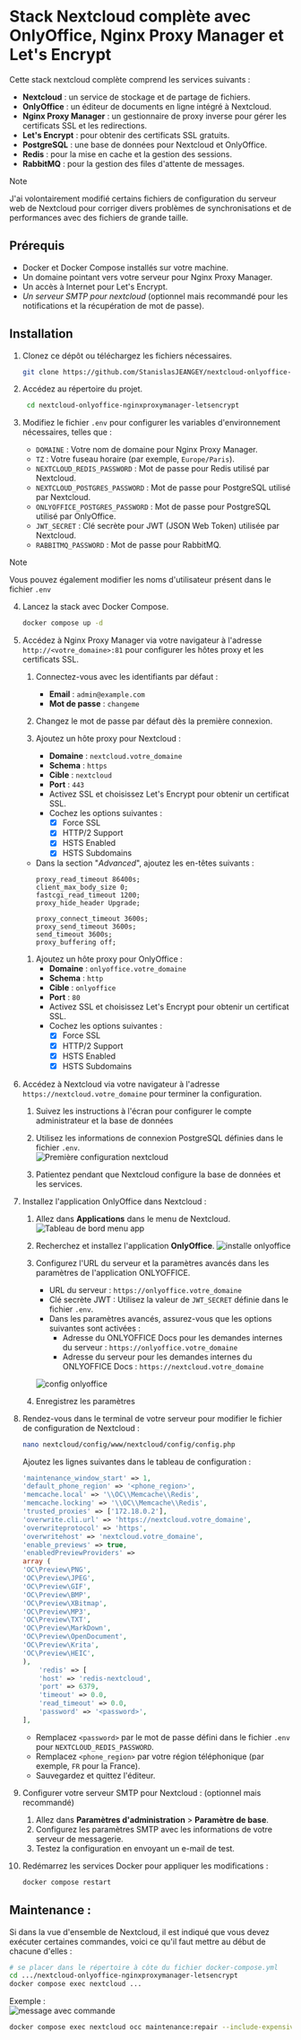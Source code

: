 # Stack Nextcloud complète avec OnlyOffice, Nginx Proxy Manager et Let's Encrypt

Cette stack nextcloud complète comprend les services suivants :
- **Nextcloud** : un service de stockage et de partage de fichiers.
- **OnlyOffice** : un éditeur de documents en ligne intégré à Nextcloud.
- **Nginx Proxy Manager** : un gestionnaire de proxy inverse pour gérer les certificats SSL et les redirections.
- **Let's Encrypt** : pour obtenir des certificats SSL gratuits.
- **PostgreSQL** : une base de données pour Nextcloud et OnlyOffice.
- **Redis** : pour la mise en cache et la gestion des sessions.
- **RabbitMQ** : pour la gestion des files d'attente de messages.

>[!NOTE]
>J'ai volontairement modifié certains fichiers de configuration du serveur web de Nextcloud pour corriger divers problèmes de synchronisations et de performances avec des fichiers de grande taille.

## Prérequis

- Docker et Docker Compose installés sur votre machine.
- Un domaine pointant vers votre serveur pour Nginx Proxy Manager.
- Un accès à Internet pour Let's Encrypt.
- *Un serveur SMTP pour nextcloud* (optionnel mais recommandé pour les notifications et la récupération de mot de passe).

## Installation
1. Clonez ce dépôt ou téléchargez les fichiers nécessaires.
   ```bash
   git clone https://github.com/StanislasJEANGEY/nextcloud-onlyoffice-nginxproxymanager-letsencrypt.git
   ```

2. Accédez au répertoire du projet.
   ```bash
    cd nextcloud-onlyoffice-nginxproxymanager-letsencrypt
    ```

3. Modifiez le fichier `.env` pour configurer les variables d'environnement nécessaires, telles que :
   - `DOMAINE` : Votre nom de domaine pour Nginx Proxy Manager.
   - `TZ` : Votre fuseau horaire (par exemple, `Europe/Paris`).
   - `NEXTCLOUD_REDIS_PASSWORD` : Mot de passe pour Redis utilisé par Nextcloud.
   - `NEXTCLOUD_POSTGRES_PASSWORD` : Mot de passe pour PostgreSQL utilisé par Nextcloud.
   - `ONLYOFFICE_POSTGRES_PASSWORD` : Mot de passe pour PostgreSQL utilisé par OnlyOffice.
   - `JWT_SECRET` : Clé secrète pour JWT (JSON Web Token) utilisée par Nextcloud.
   - `RABBITMQ_PASSWORD` : Mot de passe pour RabbitMQ.

>[!NOTE]
>Vous pouvez également modifier les noms d'utilisateur présent dans le fichier `.env`

4. Lancez la stack avec Docker Compose.
   ```bash
   docker compose up -d
   ```

5. Accédez à Nginx Proxy Manager via votre navigateur à l'adresse `http://<votre_domaine>:81` pour configurer les hôtes proxy et les certificats SSL.
   1. Connectez-vous avec les identifiants par défaut :
      - **Email** : `admin@example.com`
      - **Mot de passe** : `changeme`
  
   2. Changez le mot de passe par défaut dès la première connexion.
   
   3. Ajoutez un hôte proxy pour Nextcloud :
      - **Domaine** : `nextcloud.votre_domaine`
      - **Schema** : `https`
      - **Cible** : `nextcloud`
      - **Port** : `443`
      - Activez SSL et choisissez Let's Encrypt pour obtenir un certificat SSL.
      - Cochez les options suivantes :
        - [x] Force SSL
        - [x] HTTP/2 Support
        - [x] HSTS Enabled
        - [x] HSTS Subdomains
    - Dans la section "*Advanced*", ajoutez les en-têtes suivants :
        ```
        proxy_read_timeout 86400s;
        client_max_body_size 0;
        fastcgi_read_timeout 1200;
        proxy_hide_header Upgrade;

        proxy_connect_timeout 3600s;
        proxy_send_timeout 3600s;
        send_timeout 3600s;
        proxy_buffering off;
        ```

    1. Ajoutez un hôte proxy pour OnlyOffice :
        - **Domaine** : `onlyoffice.votre_domaine`
        - **Schema** : `http`
        - **Cible** : `onlyoffice`
        - **Port** : `80`
        - Activez SSL et choisissez Let's Encrypt pour obtenir un certificat SSL.
        - Cochez les options suivantes :
          - [x] Force SSL
          - [x] HTTP/2 Support
          - [x] HSTS Enabled
          - [x] HSTS Subdomains
          
6. Accédez à Nextcloud via votre navigateur à l'adresse `https://nextcloud.votre_domaine` pour terminer la configuration.
   1. Suivez les instructions à l'écran pour configurer le compte administrateur et la base de données
   
   2. Utilisez les informations de connexion PostgreSQL définies dans le fichier `.env`.   
   ![Première configuration nextcloud](./pictures/first_config.png)

   3. Patientez pendant que Nextcloud configure la base de données et les services.

7. Installez l'application OnlyOffice dans Nextcloud :
   1. Allez dans **Applications** dans le menu de Nextcloud.
   ![Tableau de bord menu app](./pictures/main_board_menu_app.png)

   2. Recherchez et installez l'application **OnlyOffice**.
   ![installe onlyoffice](./pictures/install_onlyoffice.png)

   3. Configurez l'URL du serveur et la paramètres avancés dans les paramètres de l'application ONLYOFFICE.
        - URL du serveur : `https://onlyoffice.votre_domaine`
        - Clé secrète JWT : Utilisez la valeur de `JWT_SECRET` définie dans le fichier `.env`.
        - Dans les paramètres avancés, assurez-vous que les options suivantes sont activées :
          - Adresse du ONLYOFFICE Docs pour les demandes internes du serveur : `https://onlyoffice.votre_domaine`
          - Adresse du serveur pour les demandes internes du ONLYOFFICE Docs : `https://nextcloud.votre_domaine`
    
        ![config onlyoffice](./pictures/config_onlyoffice.png)

    4. Enregistrez les paramètres
   
8.  Rendez-vous dans le terminal de votre serveur pour modifier le fichier de configuration de Nextcloud :
    ```bash
    nano nextcloud/config/www/nextcloud/config/config.php
    ```
    Ajoutez les lignes suivantes dans le tableau de configuration :
    ```php
    'maintenance_window_start' => 1,
    'default_phone_region' => '<phone_region>',
    'memcache.local' => '\\OC\\Memcache\\Redis',
    'memcache.locking' => '\\OC\\Memcache\\Redis',
    'trusted_proxies' => ['172.18.0.2'],
    'overwrite.cli.url' => 'https://nextcloud.votre_domaine',
    'overwriteprotocol' => 'https',
    'overwritehost' => 'nextcloud.votre_domaine',
    'enable_previews' => true,
    'enabledPreviewProviders' =>
    array (
    'OC\Preview\PNG',
    'OC\Preview\JPEG',
    'OC\Preview\GIF',
    'OC\Preview\BMP',
    'OC\Preview\XBitmap',
    'OC\Preview\MP3',
    'OC\Preview\TXT',
    'OC\Preview\MarkDown',
    'OC\Preview\OpenDocument',
    'OC\Preview\Krita',
    'OC\Preview\HEIC',
    ),
        'redis' => [
        'host' => 'redis-nextcloud',
        'port' => 6379,
        'timeout' => 0.0,
        'read_timeout' => 0.0,
        'password' => '<password>',
    ],
    ``` 
    - Remplacez `<password>` par le mot de passe défini dans le fichier `.env` pour `NEXTCLOUD_REDIS_PASSWORD`.
    - Remplacez `<phone_region>` par votre région téléphonique (par exemple, `FR` pour la France).
    - Sauvegardez et quittez l'éditeur.
9. Configurer votre serveur SMTP pour Nextcloud : (optionnel mais recommandé)  
    1. Allez dans **Paramètres d'administration** > **Paramètre de base**.  
    2. Configurez les paramètres SMTP avec les informations de votre serveur de messagerie.  
    3. Testez la configuration en envoyant un e-mail de test.  
10. Redémarrez les services Docker pour appliquer les modifications :
    ```bash
    docker compose restart
    ```

## Maintenance :

Si dans la vue d'ensemble de Nextcloud, il est indiqué que vous devez exécuter certaines commandes, voici ce qu'il faut mettre au début de chacune d'elles :
```bash
# se placer dans le répertoire à côte du fichier docker-compose.yml
cd .../nextcloud-onlyoffice-nginxproxymanager-letsencrypt
docker compose exec nextcloud ...
``` 
Exemple :  
![message avec commande](./pictures/example_cmd.png)

```bash
docker compose exec nextcloud occ maintenance:repair --include-expensive
```
